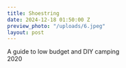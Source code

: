 ```yaml
---
title: Shoestring
date: 2024-12-18 01:50:00 Z
preview_photo: "/uploads/6.jpeg"
layout: post
---
```


A guide to low budget and DIY camping <br>
2020 